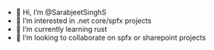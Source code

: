 - 👋 Hi, I’m @SarabjeetSinghS
- 👀 I’m interested in .net core/spfx projects
- 🌱 I’m currently learning rust
- 💞️ I’m looking to collaborate on spfx or sharepoint projects

<!---
SarabjeetSinghS/SarabjeetSinghS is a ✨ special ✨ repository because its `README.md` (this file) appears on your GitHub profile.
You can click the Preview link to take a look at your changes.
--->
